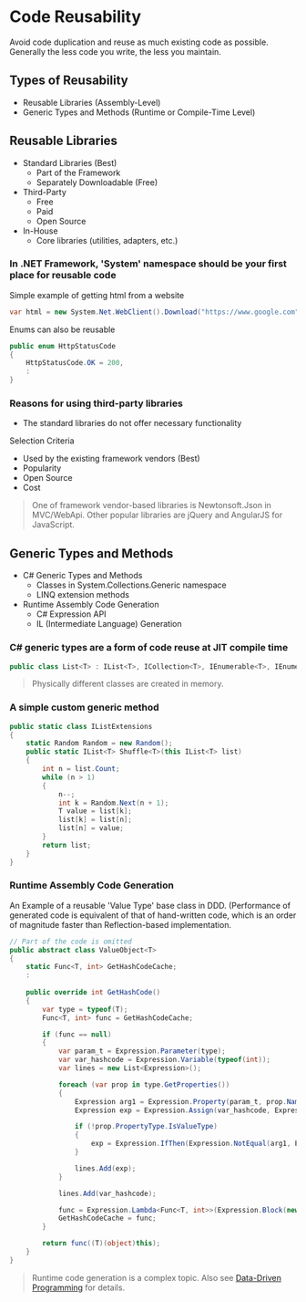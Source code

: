 # Code Reusability
Avoid code duplication and reuse as much existing code as possible. Generally the less code you write, the less you maintain.

## Types of Reusability
* Reusable Libraries (Assembly-Level)
* Generic Types and Methods (Runtime or Compile-Time Level)

## Reusable Libraries
* Standard Libraries (Best)
  - Part of the Framework
  - Separately Downloadable (Free)
* Third-Party
  - Free
  - Paid
  - Open Source
* In-House
  - Core libraries (utilities, adapters, etc.)

### In .NET Framework, 'System' namespace should be your first place for reusable code

Simple example of getting html from a website
``` csharp
var html = new System.Net.WebClient().Download("https://www.google.com");
```
Enums can also be reusable
``` csharp
public enum HttpStatusCode
{
    HttpStatusCode.OK = 200,
    :
}
```

### Reasons for using third-party libraries

* The standard libraries do not offer necessary functionality

Selection Criteria
  * Used by the existing framework vendors (Best)
  * Popularity
  * Open Source
  * Cost

> One of framework vendor-based libraries is Newtonsoft.Json in MVC/WebApi. Other popular libraries are jQuery and AngularJS for JavaScript.

## Generic Types and Methods
* C# Generic Types and Methods
  - Classes in System.Collections.Generic namespace
  - LINQ extension methods
* Runtime Assembly Code Generation
  - C# Expression API
  - IL (Intermediate Language) Generation
  
### C# generic types are a form of code reuse at JIT compile time
``` csharp
public class List<T> : IList<T>, ICollection<T>, IEnumerable<T>, IEnumerable, IList, ICollection, IReadOnlyList<T>, IReadOnlyCollection<T>
```
> Physically different classes are created in memory.

### A simple custom generic method
``` csharp
public static class IListExtensions
{
    static Random Random = new Random();
    public static IList<T> Shuffle<T>(this IList<T> list)
    {
        int n = list.Count;
        while (n > 1)
        {
            n--;
            int k = Random.Next(n + 1);
            T value = list[k];
            list[k] = list[n];
            list[n] = value;
        }
        return list;
    }
}
```

### Runtime Assembly Code Generation
An Example of a reusable 'Value Type' base class in DDD. (Performance of generated code is equivalent of that of hand-written code, which is an order of magnitude faster than Reflection-based implementation.
``` csharp
// Part of the code is omitted
public abstract class ValueObject<T>
{
    static Func<T, int> GetHashCodeCache;
    :
    
    public override int GetHashCode()
    {
        var type = typeof(T);
        Func<T, int> func = GetHashCodeCache;

        if (func == null)
        {
            var param_t = Expression.Parameter(type);
            var var_hashcode = Expression.Variable(typeof(int));
            var lines = new List<Expression>();

            foreach (var prop in type.GetProperties())
            {
                Expression arg1 = Expression.Property(param_t, prop.Name);
                Expression exp = Expression.Assign(var_hashcode, Expression.ExclusiveOr(var_hashcode, Expression.Call(arg1, prop.PropertyType.GetMethod("GetHashCode"))));

                if (!prop.PropertyType.IsValueType)
                {
                    exp = Expression.IfThen(Expression.NotEqual(arg1, Expression.Constant(null)), exp);
                }

                lines.Add(exp);
            }

            lines.Add(var_hashcode);

            func = Expression.Lambda<Func<T, int>>(Expression.Block(new[] { var_hashcode }, lines), param_t).Compile();
            GetHashCodeCache = func;
        }

        return func((T)(object)this);
    }
}
```

> Runtime code generation is a complex topic. Also see [Data-Driven Programming](https://github.com/Esece/SoftwareArchitectureAndDevelopment/tree/master/DataDrivenProgramming) for details.


